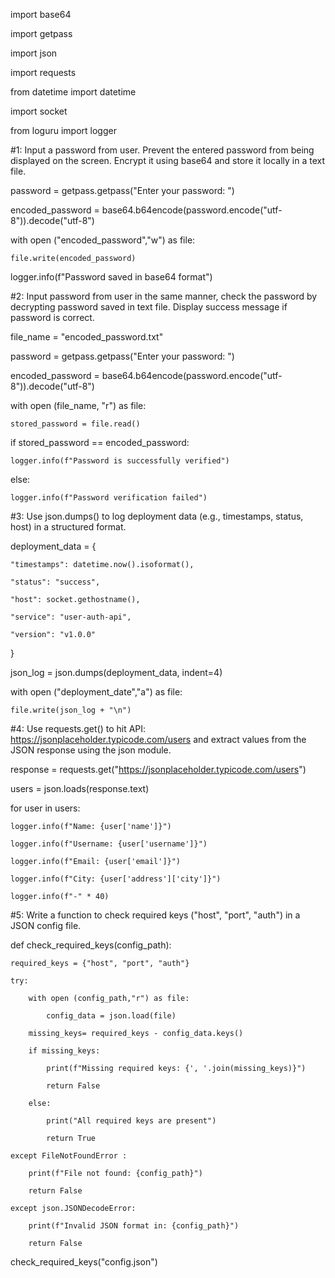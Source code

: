 import base64

import getpass

import json

import requests

from datetime import datetime

import socket

from loguru import logger

#1: Input a password from user. Prevent the entered password from being displayed on the screen. Encrypt it using base64 and store it locally in a text file.

password = getpass.getpass("Enter your password: ")

encoded_password = base64.b64encode(password.encode("utf-8")).decode("utf-8")

with open ("encoded_password","w") as file:

    file.write(encoded_password)

logger.info(f"Password saved in base64 format")

#2: Input password from user in the same manner, check the password by decrypting password saved in text file. Display success message if  password is correct.

file_name = "encoded_password.txt"

password = getpass.getpass("Enter your password: ")

encoded_password = base64.b64encode(password.encode("utf-8")).decode("utf-8")

with open (file_name, "r") as file:

    stored_password = file.read()

if stored_password == encoded_password:

    logger.info(f"Password is successfully verified")
else: 

    logger.info(f"Password verification failed")

#3: Use json.dumps() to log deployment data (e.g., timestamps, status, host) in a structured format.

deployment_data = {

    "timestamps": datetime.now().isoformat(),

    "status": "success",

    "host": socket.gethostname(),

    "service": "user-auth-api",

    "version": "v1.0.0"
}

json_log = json.dumps(deployment_data, indent=4)

with open ("deployment_date","a") as file:

    file.write(json_log + "\n")

#4: Use requests.get() to hit API: https://jsonplaceholder.typicode.com/users and extract values from the JSON response using the json module.

response = requests.get("https://jsonplaceholder.typicode.com/users")

users = json.loads(response.text)

for user in users:

    logger.info(f"Name: {user['name']}")

    logger.info(f"Username: {user['username']}")

    logger.info(f"Email: {user['email']}")

    logger.info(f"City: {user['address']['city']}")

    logger.info(f"-" * 40)

#5: Write a function to check required keys ("host", "port", "auth") in a JSON config file.

def check_required_keys(config_path):

    required_keys = {"host", "port", "auth"}

    try:

        with open (config_path,"r") as file:

            config_data = json.load(file)

        missing_keys= required_keys - config_data.keys()

        if missing_keys:

            print(f"Missing required keys: {', '.join(missing_keys)}")

            return False

        else:

            print("All required keys are present")

            return True

    except FileNotFoundError :

        print(f"File not found: {config_path}")

        return False

    except json.JSONDecodeError:

        print(f"Invalid JSON format in: {config_path}")

        return False
    
check_required_keys("config.json") 
